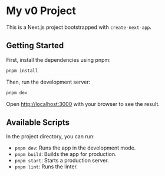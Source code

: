 # My v0 Project

This is a Next.js project bootstrapped with `create-next-app`.

## Getting Started

First, install the dependencies using pnpm:

```bash
pnpm install
```

Then, run the development server:

```bash
pnpm dev
```

Open [http://localhost:3000](http://localhost:3000) with your browser to see the result.

## Available Scripts

In the project directory, you can run:

- `pnpm dev`: Runs the app in the development mode.
- `pnpm build`: Builds the app for production.
- `pnpm start`: Starts a production server.
- `pnpm lint`: Runs the linter.
